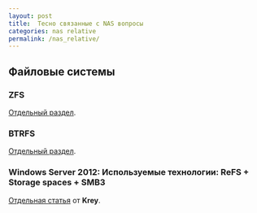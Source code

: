 ```yaml
---
layout: post
title:  Тесно связанные с NAS вопросы
categories: nas relative
permalink: /nas_relative/
---
```


## Файловые системы

### ZFS

[Отдельный раздел](/zfs/).

### BTRFS

[Отдельный раздел](/btrfs/).

### Windows Server 2012: Используемые технологии: ReFS + Storage spaces + SMB3

[Отдельная статья](/software/windows/) от **Krey**.

